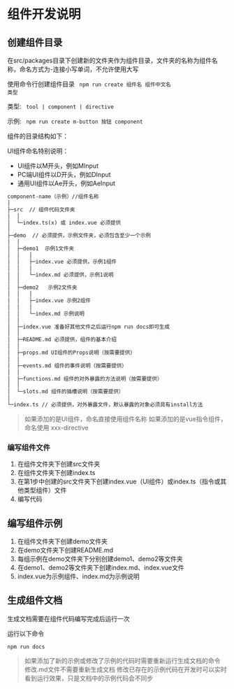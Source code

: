 # 组件开发说明

## 创建组件目录

在src/packages目录下创建新的文件夹作为组件目录，文件夹的名称为组件名称，命名方式为-连接小写单词，不允许使用大写

使用命令行创建组件目录 <code> npm run create 组件名 组件中文名 类型</code>

类型: <code> tool | component | directive </code>

示例: <code> npm run create m-button 按钮 component</code>

组件的目录结构如下：

UI组件命名特别说明：

* UI组件以M开头，例如MInput
* PC端UI组件以D开头，例如DInput
* 通用UI组件以Ae开头，例如AeInput

```html
component-name（示例）//组件名称 
│ 
├─src  // 组件代码文件夹  
│  │   
│  └─index.ts(x) 或 index.vue 必须提供
│
├─demo  // 必须提供，示例文件夹，必须包含至少一个示例 
│  │   
│  ├─demo1  示例1文件夹
│  │   │
│  │   ├─index.vue 必须提供，示例1组件
│  │   │
│  │   └─index.md 必须提供，示例1说明
│  │
│  ├─demo2   示例2文件夹
│  │   │
│  │   ├─index.vue 示例2组件
│  │   │
│  │   └─index.md 示例说明
│  │
│  ├─index.vue 准备好其他文件之后运行npm run docs即可生成
│  │
│  ├─README.md 必须提供，组件的基本介绍
│  │
│  ├─props.md UI组件的Props说明（按需要提供）
│  │
│  ├─events.md 组件的事件说明（按需要提供）
│  │
│  ├─functions.md 组件的对外暴露的方法说明（按需要提供）
│  │
│  └─slots.md 组件的插槽说明（按需要提供）
│
└─index.ts // 必须提供，对外暴露文件，默认暴露的对象必须具有install方法 
```

> 如果添加的是UI组件，命名直接使用组件名称
> 如果添加的是vue指令组件，命名使用 xxx-directive

### 编写组件文件
1. 在组件文件夹下创建src文件夹
2. 在组件文件夹下创建index.ts
3. 在第1步中创建的src文件夹下创建index.vue（UI组件）或index.ts（指令或其他类型组件）文件
4. 编写代码

## 编写组件示例
1. 在组件文件夹下创建demo文件夹
2. 在demo文件夹下创建README.md
3. 每组示例在demo文件夹下分别创建demo1、demo2等文件夹
4. 在demo1、demo2等文件夹下创建index.md、index.vue文件
5. index.vue为示例组件、index.md为示例说明

## 生成组件文档

生成文档需要在组件代码编写完成后运行一次

运行以下命令
```
npm run docs
```

> 如果添加了新的示例或修改了示例的代码时需要重新运行生成文档的命令
> 修改.md文件不需要重新生成文档
> 修改已存在的示例代码在开发时可以实时看到运行效果，只是文档中的示例代码会不同步

